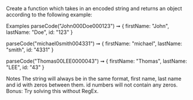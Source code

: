 Create a function which takes in an encoded string and returns an object according to the following example:

Examples
parseCode("John000Doe000123") ➞ {
  firstName: "John",
  lastName: "Doe",
  id: "123"
}

parseCode("michael0smith004331") ➞ {
  firstName: "michael",
  lastName: "smith",
  id: "4331"
}

parseCode("Thomas00LEE0000043") ➞ {
  firstName: "Thomas",
  lastName: "LEE",
  id: "43"
}

Notes
The string will always be in the same format, first name, last name and id with zeros between them.
id numbers will not contain any zeros.
Bonus: Try solving this without RegEx.